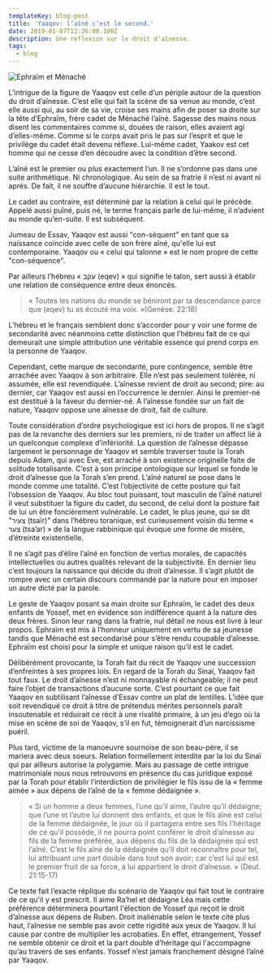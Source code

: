 ```yaml
---
templateKey: blog-post
title: 'Yaaqov: l’aîné c’est le second.'
date: 2019-01-07T12:26:00.100Z
description: Une reflexion sur le droit d’aînesse.
tags:
  - blog
---
```

![Ephraïm et Ménaché](/img/ephraim-menache.jpg "Ephraïm et Ménaché")

L’intrigue de la figure de Yaaqov est celle d’un périple autour de la question du droit d’aînesse. C’est elle qui fait la scène de sa venue au monde, c’est elle aussi qui, au soir de sa vie, croise ses mains afin de poser sa droite sur la tête d’Ephraïm, frère cadet de Ménaché l’aîné. Sagesse des mains nous disent les commentaires comme si, douées de raison, elles avaient agi d’elles-même. Comme si le corps avait pris le pas sur l’esprit et que le privilège du cadet était devenu réflexe. Lui-même cadet, Yaakov est cet homme qui ne cesse d’en découdre avec la condition d’être second.

L’aîné est le premier ou plus exactement l’un. Il ne s’ordonne pas dans une suite arithmétique. Ni chronologique. Au sein de sa fratrie il n’est ni avant ni après. De fait, il ne souffre d’aucune hiérarchie. Il est le tout.

Le cadet au contraire, est déterminé par la relation à celui qui le précède. Appelé aussi puîné, puis né, le terme français parle de lui-même, il n’advient au monde qu’en-suite. Il est subséquent.

Jumeau de Essav, Yaaqov est aussi "con-séquent" en tant que sa naissance coïncide avec celle de son frère aîné, qu'elle lui est contemporaine. Yaaqov ou « celui qui talonne » est le nom propre de cette "con-séquence".

Par ailleurs l’hébreu « עקב (eqev) » qui signifie le talon, sert aussi à établir une relation de conséquence entre deux énoncés.

> « Toutes les nations du monde se béniront par ta descendance parce que (eqev) tu as écouté ma voix. »(Genèse. 22:18)

L’hébreu et le français semblent donc s’accorder pour y voir une forme de secondarité avec néanmoins cette distinction que l’hébreu fait de ce qui demeurait une simple attribution une véritable essence qui prend corps en la personne de Yaaqov.

Cependant, cette marque de secondarité, pure contingence, semble être arrachée avec Yaaqov à son arbitraire. Elle n’est pas seulement tolérée, ni assumée, elle est revendiquée. L’aînesse revient de droit au second; pire: au dernier, car Yaaqov est aussi en l’occurrence le dernier. Ainsi le premier-né est destitué à la faveur du dernier-né. A l’aînesse fondée sur un fait de nature, Yaaqov oppose une aînesse de droit, fait de culture.

Toute considération d’ordre psychologique est ici hors de propos. Il ne s’agit pas de la revanche des derniers sur les premiers, ni de traiter un affect lié à un quelconque complexe d’infériorité. La question de l’aînesse dépasse largement le personnage de Yaaqov et semble traverser toute la Torah depuis Adam, qui avec Eve, est arraché à son existence originelle faite de solitude totalisante. C’est à son principe ontologique sur lequel se fonde le droit d’aînesse que la Torah s’en prend. L’aîné naturel se pose dans le monde comme une totalité. C’est l’objectivité de cette posture qui fait l’obsession de Yaaqov. Au bloc tout puissant, tout masculin de l’aîné naturel il veut substituer la figure du cadet, du second, de celui dont la posture fait de lui un être foncièrement vulnérable. Le cadet, le plus jeune, qui se dit "צעיר (tsaïr)" dans l’hébreu toranique, est curieusement voisin du terme « צער (tsa’ar) » de la langue rabbinique qui évoque une forme de misère, d’étreinte existentielle. 

Il ne s’agit pas d’élire l’aîné en fonction de vertus morales, de capacités intellectuelles ou autres qualités relevant de la subjectivité. En dernier lieu c’est toujours la naissance qui décide du droit d’aînesse. Il s’agit plutôt de rompre avec un certain discours commandé par la nature pour en imposer un autre dicté par la parole.

Le geste de Yaaqov posant sa main droite sur Ephraïm, le cadet des deux enfants de Yossef, met en évidence son indifférence quant à la nature des deux frères. Sinon leur rang dans la fratrie, nul détail ne nous est livré à leur propos. Ephraïm est mis à l’honneur uniquement en vertu de sa jeunesse tandis que Ménaché est secondarisé pour s’être rendu coupable d’aînesse. Ephraïm est choisi pour la simple et unique raison qu’il est le cadet.

Délibérément provocante, la Torah fait du récit de Yaaqov une succession d’enfreintes à ses propres lois. En regard de la Torah du Sinaï, Yaaqov fait tout faux. Le droit d’aînesse n’est ni monnayable ni échangeable; il ne peut faire l’objet de transactions d’aucune sorte. C’est pourtant ce que fait Yaaqov en subtilisant l’aînesse d’Essav contre un plat de lentilles. L’idée que soit revendiqué ce droit à titre de prétendus mérites personnels paraît insoutenable et réduirait ce récit à une rivalité primaire, à un jeu d’ego où la mise en scène de soi de Yaaqov, s’il en fut, témoignerait d’un narcissisme puéril.

Plus tard, victime de la manoeuvre sournoise de son beau-père, il se mariera avec deux soeurs. Relation formellement interdite par la loi du Sinaï qui par ailleurs autorise la polygamie. Mais au passage de cette intrigue matrimoniale nous nous retrouvons en présence du cas juridique exposé par la Torah pour établir l’interdiction de privilégier le fils issu de la « femme aimée » aux dépens de l’aîné de la « femme dédaignée ».

> « Si un homme a deux femmes, l’une qu’il aime, l’autre qu’il dédaigne; que l’une et l’autre lui donnent des enfants, et que le fils aîné est celui de la femme dédaignée, le jour où il partagera entre ses fils l’héritage de ce qu’il possède, il ne pourra point conférer le droit d’aînesse au fils de la femme préférée, aux dépens du fils de la dédaignée qui est l’aîné. C’est le fils aîné de la dédaignée qu’il doit reconnaître pour tel, lui attribuant une part double dans tout son avoir; car c’est lui qui est le premier fruit de sa force, à lui appartient le droit d’aînesse.  » (Deut. 21:15-17)

Ce texte fait l’exacte réplique du scénario de Yaaqov qui fait tout le contraire de ce qu'il y est prescrit. Il aime Ra’hel et dédaigne Léa mais cette préférence déterminera pourtant l'élection de Yossef qui reçoit le droit d’aînesse aux dépens de Ruben. Droit inaliénable selon le texte cité plus haut, l’aînesse ne semble pas avoir cette rigidité aux yeux de Yaaqov. Il lui cause par contre de multiplier les acrobaties. En effet, étrangement, Yossef ne semble obtenir ce droit et la part double d’héritage qui l'accompagne qu’au travers de ses enfants. Yossef n’est  jamais franchement désigné l’aîné par Yaaqov.
